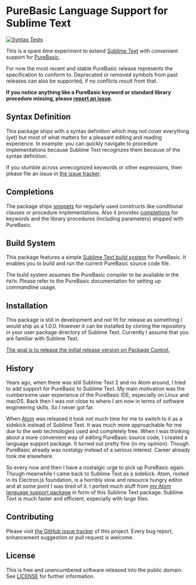 # PureBasic Language Support for Sublime Text

[![Syntax Tests](https://github.com/peterthomashorn/purebasic-language-for-sublime-text/actions/workflows/main.yml/badge.svg)](https://github.com/peterthomashorn/purebasic-language-for-sublime-text/actions/workflows/main.yml)

This is a spare time experiment to extend [Sublime Text](https://www.sublimetext.com) with convenient support for [PureBasic](https://www.purebasic.com).

For now the most recent and stable PureBasic release represents the specification to conform to.
Deprecated or removed symbols from past releases can also be supported, if no conflicts result from that.

**If you notice anything like a PureBasic keyword or standard library procedure missing, please [report an issue](https://github.com/peterthomashorn/purebasic-language-for-sublime-text/issues).**

## Syntax Definition

This package ships with a syntax definition which may not cover everything (yet) but most of what matters for a pleasant editing and reading experience.
In example: you can quickly navigate to procedure implementations because Sublime Text recognizes them because of the syntax definition.

If you stumble across unrecognized keywords or other expressions, then please file an issue in [the issue tracker](https://github.com/peterthomashorn/purebasic-language-for-sublime-text/issues).

## Completions

The package ships [snippets](https://www.sublimetext.com/docs/completions.html) for regularly used constructs like conditional clauses or procedure implementations.
Also it provides [completions](https://www.sublimetext.com/docs/completions.html) for keywords and the library procedures (including parameters) shipped with PureBasic.

## Build System

This package features a simple [Sublime Text build system](https://www.sublimetext.com/docs/build_systems.html) for PureBasic.
It enables you to build and run the current PureBasic source code file.

The build system assumes the PureBasic compiler to be available in the `PATH`.
Please refer to the PureBasic documentation for setting up commandline usage.

## Installation

This package is still in development and not fit for release as something I would ship as a 1.0.0.
However it can be installed by cloning the repository in your user package directory of Sublime Text.
Currently I assume that you are familiar with Sublime Text.

[The goal is to release the initial release version on Package Control.](https://github.com/peterthomashorn/purebasic-language-for-sublime-text/issues/3)

## History

Years ago, when there was still Sublime Text 2 and no Atom around, I tried to add support for PureBasic to Sublime Text.
My main motivation was the cumbersome user experience of the PureBasic IDE, especially on Linux and macOS.
Back then I was not close to where I am now in terms of software engineering skills. So I never got far.

When [Atom](https://atom.io) was released it took not much time for me to switch to it as a sidekick instead of Sublime Text.
It was much more approachable for me due to the web technologies used and completely free.
When I was thinking about a more convenient way of editing PureBasic source code, I created a language support package.
It turned out pretty fine (in my opinion). Though PureBasic already was nostalgy instead of a serious interest.
Career already took me elsewhere.

So every now and then I have a nostalgic urge to pick up PureBasic again. Though meanwhile I came back to Sublime Text as a sidekick.
Atom, rooted in its Electron.js foundation, is a horribly slow and resource hungry editor and at some point I was tired of it.
I ported much stuff from [my Atom language support package](https://github.com/peterthomashorn/language-purebasic) in form of this Sublime Text package.
Sublime Text is much faster and efficient, especially with large files.

## Contributing

Please visit [the GitHub issue tracker](https://github.com/peterthomashorn/purebasic-language-for-sublime-text/issues) of this project.
Every bug report, enhancement suggestion or pull request is welcome.

## License

This is free and unencumbered software released into the public domain.
See [LICENSE](LICENSE) for further information.